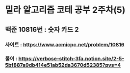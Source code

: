 # 밀라 알고리즘 코테 공부 2주차(5)

## 백준 10816번 : 숫자 카드 2

### 사이트 : https://www.acmicpc.net/problem/10816
### 풀이 : https://verbose-stitch-3fa.notion.site/2-5-5bf887a9db414e51ab52da3670d52385?pvs=4